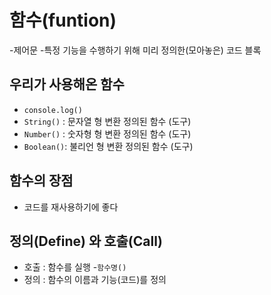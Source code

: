 # 함수(funtion)

-제어문 -특정 기능을 수행하기 위해 미리 정의한(모아놓은) 코드 블록

## 우리가 사용해온 함수

- `console.log()`
- `String()` : 문자열 형 변환 정의된 함수 (도구)
- `Number()` : 숫자형 형 변환 정의된 함수 (도구)
- `Boolean()`: 불리언 형 변환 정의된 함수 (도구)

## 함수의 장점

- 코드를 재사용하기에 좋다

## 정의(Define) 와 호출(Call)

- 호출 : 함수를 실행 -`함수명()`
- 정의 : 함수의 이름과 기능(코드)를 정의
